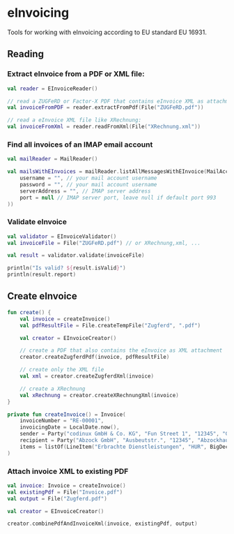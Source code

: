 # eInvoicing

Tools for working with eInvoicing according to EU standard EU 16931.

## Reading

### Extract eInvoice from a PDF or XML file:

```kotlin
val reader = EInvoiceReader()

// read a ZUGFeRD or Factor-X PDF that contains eInvoice XML as attachment
val invoiceFromPDF = reader.extractFromPdf(File("ZUGFeRD.pdf"))

// read a eInvoice XML file like XRechnung:
val invoiceFromXml = reader.readFromXml(File("XRechnung.xml"))
```

### Find all invoices of an IMAP email account

```kotlin
val mailReader = MailReader()

val mailsWithEInvoices = mailReader.listAllMessagesWithEInvoice(MailAccount(
    username = "", // your mail account username
    password = "", // your mail account username
    serverAddress = "", // IMAP server address
    port = null // IMAP server port, leave null if default port 993
))
```

### Validate eInvoice

```kotlin
val validator = EInvoiceValidator()
val invoiceFile = File("ZUGFeRD.pdf") // or XRechnung,xml, ...

val result = validator.validate(invoiceFile)

println("Is valid? ${result.isValid}")
println(result.report)
```

## Create eInvoice

```kotlin
fun create() {
    val invoice = createInvoice()
    val pdfResultFile = File.createTempFile("Zugferd", ".pdf")

    val creator = EInvoiceCreator()

    // create a PDF that also contains the eInvoice as XML attachment
    creator.createZugferdPdf(invoice, pdfResultFile)

    // create only the XML file
    val xml = creator.createZugferdXml(invoice)

    // create a XRechnung
    val xRechnung = creator.createXRechnungXml(invoice)
}

private fun createInvoice() = Invoice(
    invoiceNumber = "RE-00001",
    invoicingDate = LocalDate.now(),
    sender = Party("codinux GmbH & Co. KG", "Fun Street 1", "12345", "Glückstadt"),
    recipient = Party("Abzock GmbH", "Ausbeutstr.", "12345", "Abzockhausen"),
    items = listOf(LineItem("Erbrachte Dienstleistungen", "HUR", BigDecimal(170), BigDecimal(1_000_000), BigDecimal(19))) // HUR = EN code for hour
)
```

### Attach invoice XML to existing PDF

```kotlin
val invoice: Invoice = createInvoice()
val existingPdf = File("Invoice.pdf")
val output = File("Zugferd.pdf")

val creator = EInvoiceCreator()

creator.combinePdfAndInvoiceXml(invoice, existingPdf, output)
```